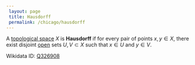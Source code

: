 ```yaml
---
 layout: page
 title: Hausdorff
 permalink: /chicago/hausdorff
---
```

A [topological space](https://mathgloss.github.io/MathGloss/topological_space) $X$ is **Hausdorff** if for every pair of points $x,y\in X$, there exist disjoint [open](https://mathgloss.github.io/MathGloss/open) sets $U,V\subset X$ such that $x\in U$ and $y\in V$.

Wikidata ID: [Q326908](https://www.wikidata.org/wiki/Q326908)